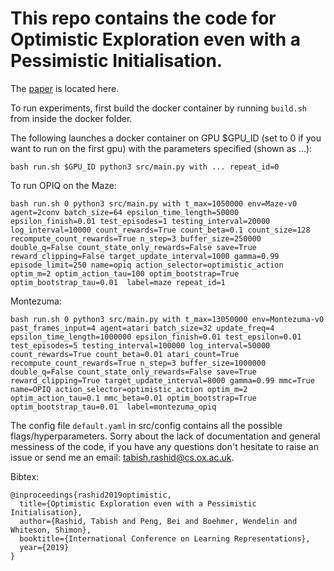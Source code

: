 # This repo contains the code for Optimistic Exploration even with a Pessimistic Initialisation.

The [paper](https://openreview.net/forum?id=r1xGP6VYwH) is located here. 

To run experiments, first build the docker container by running `build.sh` from inside the docker folder.

The following launches a docker container on GPU $GPU_ID (set to 0 if you want to run on the first gpu) with the parameters specified (shown as ...):

`bash run.sh $GPU_ID python3 src/main.py with ... repeat_id=0`

To run OPIQ on the Maze:

`bash run.sh 0 python3 src/main.py with t_max=1050000 env=Maze-v0 agent=2conv batch_size=64 epsilon_time_length=50000 epsilon_finish=0.01 test_episodes=1 testing_interval=20000 log_interval=10000 count_rewards=True count_beta=0.1 count_size=128 recompute_count_rewards=True n_step=3 buffer_size=250000 double_q=False count_state_only_rewards=False save=True reward_clipping=False target_update_interval=1000 gamma=0.99 episode_limit=250 name=opiq action_selector=optimistic_action optim_m=2 optim_action_tau=100 optim_bootstrap=True optim_bootstrap_tau=0.01  label=maze repeat_id=1`

Montezuma:

`bash run.sh 0 python3 src/main.py with t_max=13050000 env=Montezuma-v0 past_frames_input=4 agent=atari batch_size=32 update_freq=4 epsilon_time_length=1000000 epsilon_finish=0.01 test_epsilon=0.01 test_episodes=5 testing_interval=100000 log_interval=50000 count_rewards=True count_beta=0.01 atari_count=True recompute_count_rewards=True n_step=3 buffer_size=1000000 double_q=False count_state_only_rewards=False save=True reward_clipping=True target_update_interval=8000 gamma=0.99 mmc=True name=OPIQ action_selector=optimistic_action optim_m=2 optim_action_tau=0.1 mmc_beta=0.01 optim_bootstrap=True optim_bootstrap_tau=0.01  label=montezuma_opiq`

The config file `default.yaml` in src/config contains all the possible flags/hyperparameters.
Sorry about the lack of documentation and general messiness of the code, if you have any questions don't hesitate to raise an issue or send me an email: [tabish.rashid@cs.ox.ac.uk](mailto:tabish.rashid@cs.ox.ac.uk).

Bibtex:
```
@inproceedings{rashid2019optimistic,
  title={Optimistic Exploration even with a Pessimistic Initialisation},
  author={Rashid, Tabish and Peng, Bei and Boehmer, Wendelin and Whiteson, Shimon},
  booktitle={International Conference on Learning Representations},
  year={2019}
}
```
